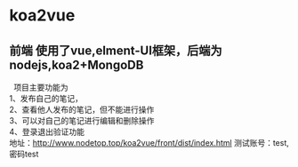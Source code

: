 # koa2vue

## 前端 使用了vue,elment-UI框架，后端为nodejs,koa2+MongoDB
 
项目主要功能为<br>
1、发布自己的笔记，<br>
2、查看他人发布的笔记，但不能进行操作<br>
3、可以对自己的笔记进行编辑和删除操作<br>
4、登录退出验证功能<br>
地址：http://www.nodetop.top/koa2vue/front/dist/index.html
测试账号：test,密码test 
 
